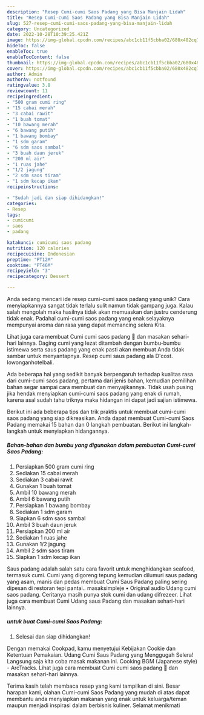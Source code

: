 ```yaml
---
description: "Resep Cumi-cumi Saos Padang yang Bisa Manjain Lidah"
title: "Resep Cumi-cumi Saos Padang yang Bisa Manjain Lidah"
slug: 527-resep-cumi-cumi-saos-padang-yang-bisa-manjain-lidah
category: Uncategorized
date: 2022-10-28T10:39:25.421Z
image: https://img-global.cpcdn.com/recipes/abc1cb11f5cbba02/680x482cq70/cumi-cumi-saos-padang-foto-resep-utama.jpg
hideToc: false
enableToc: true
enableTocContent: false
thumbnail: https://img-global.cpcdn.com/recipes/abc1cb11f5cbba02/680x482cq70/cumi-cumi-saos-padang-foto-resep-utama.jpg
cover: https://img-global.cpcdn.com/recipes/abc1cb11f5cbba02/680x482cq70/cumi-cumi-saos-padang-foto-resep-utama.jpg
author: Admin
authorAv: notfound
ratingvalue: 3.8
reviewcount: 11
recipeingredient:
- "500 gram cumi ring"
- "15 cabai merah"
- "3 cabai rawit"
- "1 buah tomat"
- "10 bawang merah"
- "6 bawang putih"
- "1 bawang bombay"
- "1 sdm garam"
- "6 sdm saos sambal"
- "3 buah daun jeruk"
- "200 ml air"
- "1 ruas jahe"
- "1/2 jagung"
- "2 sdm saos tiram"
- "1 sdm kecap ikan"
recipeinstructions:

- "Sudah jadi dan siap dihidangkan!"
categories:
- Resep
tags:
- cumicumi
- saos
- padang

katakunci: cumicumi saos padang 
nutrition: 120 calories
recipecuisine: Indonesian
preptime: "PT12M"
cooktime: "PT46M"
recipeyield: "3"
recipecategory: Dessert

---
```





Anda sedang mencari ide resep cumi-cumi saos padang yang unik? Cara menyiapkannya sangat tidak terlalu sulit namun tidak gampang juga. Kalau salah mengolah maka hasilnya tidak akan memuaskan dan justru cenderung tidak enak. Padahal cumi-cumi saos padang yang enak selayaknya mempunyai aroma dan rasa yang dapat memancing selera Kita.





Lihat juga cara membuat Cumi cumi saos padang 🦑 dan masakan sehari-hari lainnya. Daging cumi yang lezat ditambah dengan bumbu-bumbu istimewa serta saus padang yang enak pasti akan membuat Anda tidak sambar untuk menyantapnya. Resep cumi saus padang ala D&#39;cost. lowonganhotelbali.

Ada beberapa hal yang sedikit banyak berpengaruh terhadap kualitas rasa dari cumi-cumi saos padang, pertama dari jenis bahan, kemudian pemilihan bahan segar sampai cara membuat dan menyajikannya. Tidak usah pusing jika hendak menyiapkan cumi-cumi saos padang yang enak di rumah, karena asal sudah tahu triknya maka hidangan ini dapat jadi sajian istimewa.






Berikut ini ada beberapa tips dan trik praktis untuk membuat cumi-cumi saos padang yang siap dikreasikan. Anda dapat membuat Cumi-cumi Saos Padang memakai 15 bahan dan 0 langkah pembuatan. Berikut ini langkah-langkah untuk menyiapkan hidangannya.

<!--inarticleads1-->

##### Bahan-bahan dan bumbu yang digunakan dalam pembuatan Cumi-cumi Saos Padang:

1. Persiapkan 500 gram cumi ring
1. Sediakan 15 cabai merah
1. Sediakan 3 cabai rawit
1. Gunakan 1 buah tomat
1. Ambil 10 bawang merah
1. Ambil 6 bawang putih
1. Persiapkan 1 bawang bombay
1. Sediakan 1 sdm garam
1. Siapkan 6 sdm saos sambal
1. Ambil 3 buah daun jeruk
1. Persiapkan 200 ml air
1. Sediakan 1 ruas jahe
1. Gunakan 1/2 jagung
1. Ambil 2 sdm saos tiram
1. Siapkan 1 sdm kecap ikan


Saus padang adalah salah satu cara favorit untuk menghidangkan seafood, termasuk cumi. Cumi yang digoreng tepung kemudian dilumuri saus padang yang asam, manis dan pedas membuat Cumi Saus Padang paling sering dipesan di restoran tepi pantai.. masaksimpleje • Original audio Udang cumi saos padang. Ceritanya masih punya stok cumi dan udang difrezeer. Lihat juga cara membuat Cumi Udang saus Padang dan masakan sehari-hari lainnya. 

<!--inarticleads2-->

#####  untuk buat Cumi-cumi Saos Padang:


1. Selesai dan siap dihidangkan!

Dengan memakai Cookpad, kamu menyetujui Kebijakan Cookie dan Ketentuan Pemakaian. Udang Cumi Saus Padang yang Menggugah Selera! Langsung saja kita coba masak makanan ini. Cooking BGM (Japanese style) - ArcTracks. Lihat juga cara membuat Cumi cumi saos padang 🦑 dan masakan sehari-hari lainnya. 

Terima kasih telah membaca resep yang kami tampilkan di sini. Besar harapan kami, olahan Cumi-cumi Saos Padang yang mudah di atas dapat membantu anda menyiapkan makanan yang enak untuk keluarga/teman maupun menjadi inspirasi dalam berbisnis kuliner. Selamat menikmati
